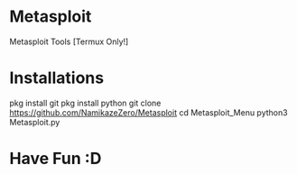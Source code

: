 # Metasploit
Metasploit Tools [Termux Only!]
# Installations
pkg install git
pkg install python
git clone https://github.com/NamikazeZero/Metasploit
cd Metasploit_Menu
python3 Metasploit.py
# Have Fun :D
